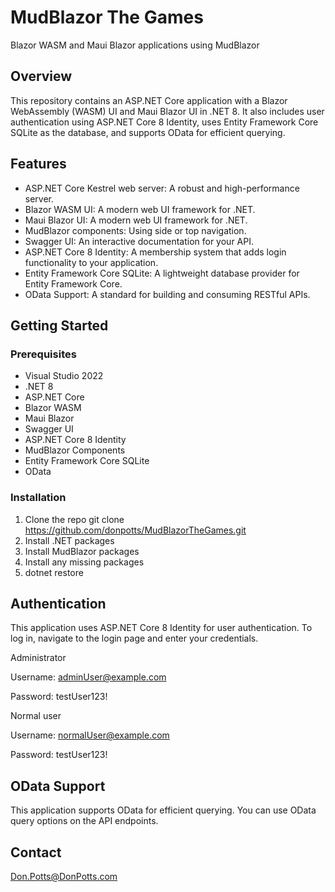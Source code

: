 # MudBlazor The Games
Blazor WASM and Maui Blazor applications using MudBlazor

## Overview

This repository contains an ASP.NET Core application with a Blazor WebAssembly (WASM) UI and Maui Blazor UI in .NET 8. It also includes user authentication using ASP.NET Core 8 Identity, uses Entity Framework Core SQLite as the database, and supports OData for efficient querying.

## Features

- ASP.NET Core Kestrel web server: A robust and high-performance server.
- Blazor WASM UI: A modern web UI framework for .NET.
- Maui Blazor UI: A modern web UI framework for .NET.
- MudBlazor components: Using side or top navigation.
- Swagger UI: An interactive documentation for your API.
- ASP.NET Core 8 Identity: A membership system that adds login functionality to your application.
- Entity Framework Core SQLite: A lightweight database provider for Entity Framework Core.
- OData Support: A standard for building and consuming RESTful APIs.

## Getting Started

### Prerequisites

- Visual Studio 2022
- .NET 8
- ASP.NET Core
- Blazor WASM
- Maui Blazor
- Swagger UI
- ASP.NET Core 8 Identity
- MudBlazor Components
- Entity Framework Core SQLite
- OData

### Installation

1. Clone the repo
  git clone https://github.com/donpotts/MudBlazorTheGames.git
2. Install .NET packages
3. Install MudBlazor packages
4. Install any missing packages
5. dotnet restore
   
## Authentication

This application uses ASP.NET Core 8 Identity for user authentication. To log in, navigate to the login page and enter your credentials.

Administrator

Username:  adminUser@example.com

Password:  testUser123!

Normal user

Username:  normalUser@example.com

Password:  testUser123!

## OData Support

This application supports OData for efficient querying. You can use OData query options on the API endpoints.

## Contact

Don.Potts@DonPotts.com
